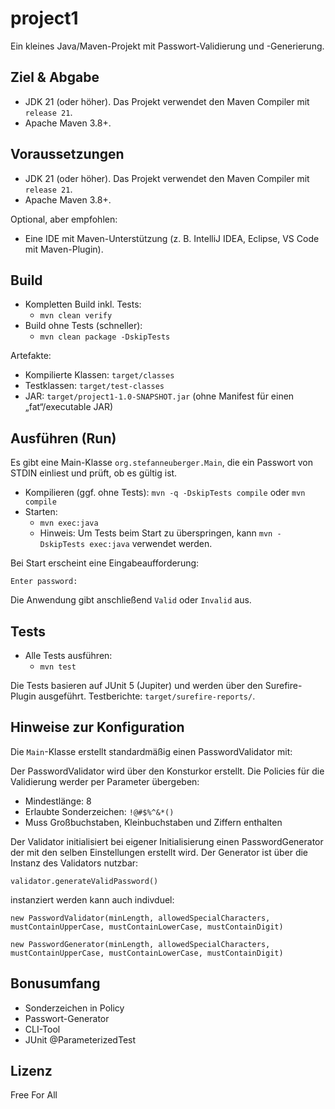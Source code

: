 # project1

Ein kleines Java/Maven-Projekt mit Passwort-Validierung und -Generierung.

## Ziel & Abgabe

- JDK 21 (oder höher). Das Projekt verwendet den Maven Compiler mit `release 21`.
- Apache Maven 3.8+.

## Voraussetzungen

- JDK 21 (oder höher). Das Projekt verwendet den Maven Compiler mit `release 21`.
- Apache Maven 3.8+.

Optional, aber empfohlen:

- Eine IDE mit Maven-Unterstützung (z. B. IntelliJ IDEA, Eclipse, VS Code mit Maven-Plugin).

## Build

- Kompletten Build inkl. Tests:
    - `mvn clean verify`
- Build ohne Tests (schneller):
    - `mvn clean package -DskipTests`

Artefakte:

- Kompilierte Klassen: `target/classes`
- Testklassen: `target/test-classes`
- JAR: `target/project1-1.0-SNAPSHOT.jar` (ohne Manifest für einen „fat“/executable JAR)

## Ausführen (Run)

Es gibt eine Main-Klasse `org.stefanneuberger.Main`, die ein Passwort von STDIN einliest und prüft, ob es gültig ist.

- Kompilieren (ggf. ohne Tests): `mvn -q -DskipTests compile` oder `mvn compile`
- Starten:
    - `mvn exec:java`
    - Hinweis: Um Tests beim Start zu überspringen, kann `mvn -DskipTests exec:java` verwendet werden.

Bei Start erscheint eine Eingabeaufforderung:

```
Enter password: 
```

Die Anwendung gibt anschließend `Valid` oder `Invalid` aus.

## Tests

- Alle Tests ausführen:
    - `mvn test`

Die Tests basieren auf JUnit 5 (Jupiter) und werden über den Surefire-Plugin ausgeführt. Testberichte:
`target/surefire-reports/`.

## Hinweise zur Konfiguration

Die `Main`-Klasse erstellt standardmäßig einen PasswordValidator mit:

Der PasswordValidator wird über den Konsturkor erstellt.
Die Policies für die Validierung werder per Parameter übergeben:

- Mindestlänge: 8
- Erlaubte Sonderzeichen: `!@#$%^&*()`
- Muss Großbuchstaben, Kleinbuchstaben und Ziffern enthalten

Der Validator initialisiert bei eigener Initialisierung einen PasswordGenerator der mit den selben
Einstellungen erstellt wird. Der Generator ist über die Instanz des Validators nutzbar:

`validator.generateValidPassword()`

instanziert werden kann auch indivduel:

`new PasswordValidator(minLength, allowedSpecialCharacters, mustContainUpperCase, mustContainLowerCase, mustContainDigit)`

`new PasswordGenerator(minLength, allowedSpecialCharacters, mustContainUpperCase, mustContainLowerCase, mustContainDigit)`

## Bonusumfang

- Sonderzeichen in Policy
- Passwort-Generator
- CLI-Tool
- JUnit @ParameterizedTest

## Lizenz

Free For All